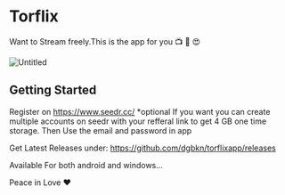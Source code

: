 # Torflix

Want to Stream freely.This is the app for you 📺 🍿 😍

![Untitled](https://user-images.githubusercontent.com/65810521/196889872-c4c3dc4b-75bb-4750-9c56-9a9a34945c92.png)

## Getting Started
Register on https://www.seedr.cc/
*optional If you want you can create multiple accounts on seedr with your refferal link to get 4 GB one time storage.
Then Use the email and password in app

Get Latest Releases under:
https://github.com/dgbkn/torflixapp/releases

Available For both android and windows...

Peace in Love ❤️
